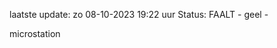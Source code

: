 laatste update: 
zo 08-10-2023 19:22   uur 
Status: FAALT - geel - 
<div class="service Y">microstation</div>